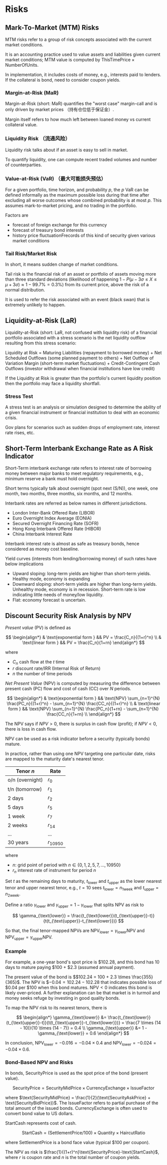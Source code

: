 # Risks

## Mark-To-Market (MTM) Risks

MTM risks refer to a group of risk concepts associated with the current market conditions.

It is an accounting practice used to value assets and liabilities given current market conditions; MTM value is computed by $\text{ThisTimePrice} \times \text{NumberOfUnits}$.

In implementation, it includes costs of money, e.g., interests paid to lenders.
If the collateral is bond, need to consider coupon yields.

### Margin-at-Risk (MaR)

Margin-at-Risk (short: MaR) quantifies the "worst case" margin-call and is only driven by market prices （持有仓位低于保证金）.

Margin itself refers to how much left between loaned money vs current collateral value.

### Liquidity Risk （流通风险）

Liquidity risk talks about if an asset is easy to sell in market.

To quantify liquidity, one can compute recent traded volumes and number of counterparties.

### Value-at-Risk (VaR) （最大可能损失预估）

For a given portfolio, time horizon, and probability $p$, the $p$ VaR can be defined informally as the maximum possible loss during that time after excluding all worse outcomes whose combined probability is at most $p$.
This assumes mark-to-market pricing, and no trading in the portfolio.

Factors are

* forecast of foreign exchange for this currency
* forecast of treasury bond interests
* history price fluctuationFrecords of this kind of security given various market conditions

### Tail Risk/Market Risk

In short, it means sudden change of market conditions.

Tail risk is the financial risk of an asset or portfolio of assets moving more than three standard deviations (likelihood of happening $1-P(\mu-3\sigma \le X \le \mu + 3\sigma)\approx 1-99.7\%=0.3\%$) from its current price, above the risk of a normal distribution.

It is used to refer the risk associated with an event (black swan) that is extremely unlikely to happen.

## Liquidity-at-Risk (LaR)

Liquidity-at-Risk (short: LaR, not confused with liquidity risk) of a financial portfolio associated with a stress scenario is the net liquidity outflow resulting from this stress scenario:

Liquidity at Risk =
Maturing Liabilities (repayment to borrowed money) 
$+$ Net Scheduled Outflows (some planned payment to others) 
$+$ Net Outflow of Variation Margin (short-term market fluctuations) 
$+$ Credit-Contingent Cash Outflows (investor withdrawal when financial institutions have low credit)

If the Liquidity at Risk is greater than the portfolio's current liquidity position then the portfolio may face a liquidity shortfall.

### Stress Test

A stress test is an analysis or simulation designed to determine the ability of a given financial instrument or financial institution to deal with an economic crisis.

Gov plans for scenarios such as sudden drops of employment rate, interest rate rises, etc.

## Short-Term Interbank Exchange Rate as A Risk Indicator

Short-Term interbank exchange rate refers to interest rate of borrowing money between major banks to meet regulatory requirements, e.g., minimum reserve a bank must hold overnight.

Short terms typically talk about overnight (spot next (S/N)), one week, one month, two months, three months, six months, and 12 months.

Interbank rates are referred as below names in different jurisdictions.

* London Inter-Bank Offered Rate (LIBOR)
* Euro Overnight Index Average (EONIA)
* Secured Overnight Financing Rate (SOFR) 
* Hong Kong Interbank Offered Rate (HIBOR)
* China Interbank Interest Rate

Interbank interest rate is almost as safe as treasury bonds, hence considered as money cost baseline.

Yield curves (interests from lending/borrowing money) of such rates have below implications

* Upward sloping: long-term yields are higher than short-term yields. Healthy mode, economy is expanding
* Downward sloping: short-term yields are higher than long-term yields. Unhealthy mode, economy is in recession. Short-term rate is low indicating little needs of money/low liquidity.
* Flat: economy forecast is uncertain.

## Discount Security Risk Analysis by NPV

*Present value* (PV) is defined as

$$
\begin{align*}
    & \text{exponential form }
    && PV = \frac{C_n}{(1+r)^n} \\
    & \text{linear form }
    && PV = \frac{C_n}{1+rn}
\end{align*}
$$

where

* $C_n$ cash flow at the $t$ time
* $r$ discount rate/IRR (Internal Risk of Return)
* $n$ the number of time periods

*Net Present Value* (NPV) is computed by measuring the difference between present cash (PC) flow and cost of cash (CC) over $N$ periods.

$$
\begin{align*}
    & \text{exponential form }
    && \text{NPV} \sum_{n=1}^{N} \frac{PC_n}{(1+r)^n} - \sum_{n=1}^{N} \frac{CC_n}{(1+r)^n} \\
    & \text{linear form }
    && \text{NPV} \sum_{n=1}^{N} \frac{PC_n}{1+rn} - \sum_{n=1}^{N} \frac{CC_n}{1+rn} \\
\end{align*}
$$

The NPV says if $NPV>0$, there is surplus in cash flow (profit); if $NPV<0$, there is loss in cash flow.

NPV can be used as a risk indicator before a security (typically bonds) mature.

In practice, rather than using one NPV targeting one particular date, risks are mapped to the maturity date's nearest tenor.

|Tenor $n$|Rate|
|-|-|
|$\text{o}/\text{n}$ (overnight)|$r_0$|
|$\text{t}/\text{n}$ (tomorrow)|$r_1$|
|2 days|$r_2$|
|5 days|$r_5$|
|1 week|$r_7$|
|2 weeks|$r_{14}$|
|...|...|
|30 years|$r_{10950}$|

where

* $n$: grid point of period with $n \in \{ 0, 1, 2, 5, 7, ..., 10950 \}$
* $r_n$ interest rate of instrument for period $n$

Set $t$ as the remaining days to maturity, $t_{\text{lower}}$ and $t_{\text{upper}}$ as the lower nearest tenor and upper nearest tenor, e.g., $t=10$ sees $t_{\text{lower}}=n_{\text{1week}}$ and $t_{\text{upper}}=n_{\text{2week}}$.

Define a ratio $\gamma_{\text{lower}}$ and $\gamma_{\text{upper}}=1-\gamma_{\text{lower}}$ that splits NPV as risk to 

$$
\gamma_{\text{lower}} =
\frac{t_{\text{lower}}(t_{\text{upper}}-t)}{t(t_{\text{upper}}-t_{\text{lower}})}
$$

So that, the final tenor-mapped NPVs are
$\text{NPV}_{\text{lower}}=\gamma_{\text{lower}} \text{NPV}$ and $\text{NPV}_{\text{upper}}=\gamma_{\text{upper}} \text{NPV}$.

### Example

For example, a one-year bond's spot price is \$102.28, and this bond has 10 days to mature paying \$100 + \$2.3 (assumed annual payment).

The present value of the bond is \$$102.24 = 100 + 2.3  \times \frac{355}{365}$.
The NPV is \$$-0.04 = 102.24 - 102.28$ that indicates possible loss of \$0.04 per \$100 when this bond matures.
$\text{NPV} < 0$ indicates this bond is likely over-priced. A further explanation can be that market is in turmoil and money seeks refuge by investing in good quality bonds.

To map the NPV risk to its nearest tenors, there is

$$
\begin{align*}
\gamma_{\text{lower}} &=
\frac{t_{\text{lower}}(t_{\text{upper}}-t)}{t(t_{\text{upper}}-t_{\text{lower}})} =
\frac{7 \times (14 - 10)}{10 \times (14 - 7)} = 0.4 \\
\gamma_{\text{upper}} &= 1 - \gamma_{\text{lower}} = 0.6
\end{align*}
$$

In conclusion, $\text{NPV}_{\text{lower}}=-0.016=-0.04 \times 0.4$ and $\text{NPV}_{\text{lower}}=-0.024=-0.04 \times 0.6$.

### Bond-Based NPV and Risks

In bonds, $\text{SecurityPrice}$ is used as the spot price of the bond (present value).

$$
\text{SecurityPrice} =
\text{SecurityMidPrice} \times \text{CurrencyExchange} \times \text{IssueFactor}
$$

where $\text{SecurityMidPrice} = \frac{1}{2}(\text{SecurityAskPrice} + \text{SecurityBidPrice})$.
The $\text{IssueFactor}$ refers to partial purchase of the total amount of the issued bonds.
$\text{CurrencyExchange}$ is often used to convert bond value to US dollars.

$\text{StartCash}$ represents cost of cash.

$$
\text{StartCash} =
(\text{SettlementPrice} / 100) \times \text{Quantity} \times \text{HaircutRatio}
$$

where $\text{SettlementPrice}$ is a bond face value (typical \$100 per coupon).

The NPV as risk is $\frac{1}{(1+r)^n}\text{SecurityPrice}-\text{StartCash}$, where $r$ is coupon rate and $n$ is the total number of coupon yields.